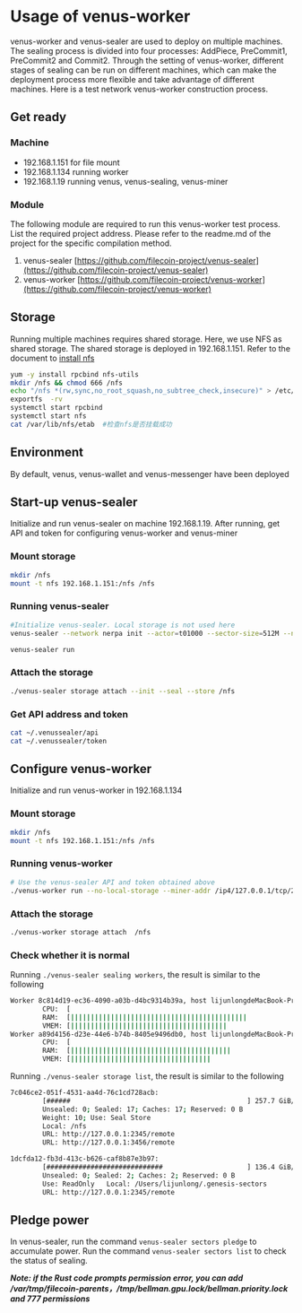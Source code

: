 # Usage of venus-worker

venus-worker and venus-sealer are used to deploy on multiple machines. The sealing process is divided into four processes: AddPiece, PreCommit1, PreCommit2 and Commit2. Through the setting of venus-worker, different stages of sealing can be run on different machines, which can make the deployment process more flexible and take advantage of different machines. Here is a test network venus-worker construction process.

## Get ready

### Machine
- 192.168.1.151 for file mount
- 192.168.1.134 running worker
- 192.168.1.19  running venus, venus-sealing, venus-miner

### Module
The following module are required to run this venus-worker test process. List the required project address. Please refer to the readme.md of the project for the specific compilation method.

1. venus-sealer [https://github.com/filecoin-project/venus-sealer](https://github.com/filecoin-project/venus-sealer)
2. venus-worker [https://github.com/filecoin-project/venus-worker](https://github.com/filecoin-project/venus-worker)

## Storage

Running multiple machines requires shared storage. Here, we use NFS as shared storage. The shared storage is deployed in 192.168.1.151. Refer to the document to [install nfs](https://docs.platform9.com/v5.0/openstack/tutorials-setup-nfs-server)

```sh
yum -y install rpcbind nfs-utils
mkdir /nfs && chmod 666 /nfs
echo "/nfs *(rw,sync,no_root_squash,no_subtree_check,insecure)" > /etc/exports
exportfs  -rv
systemctl start rpcbind
systemctl start nfs
cat /var/lib/nfs/etab  #检查nfs是否挂载成功
```


## Environment
By default, venus, venus-wallet and venus-messenger have been deployed

## Start-up venus-sealer

Initialize and run venus-sealer on machine 192.168.1.19. After running, get API and token for configuring venus-worker and venus-miner

### Mount storage

```sh
mkdir /nfs
mount -t nfs 192.168.1.151:/nfs /nfs
```

### Running venus-sealer
```sh
#Initialize venus-sealer. Local storage is not used here
venus-sealer --network nerpa init --actor=t01000 --sector-size=512M --no-local-storage --node-url {venus-api} --node-token {venus-token} --messager-url http://{venus-message api}/rpc/v0

venus-sealer run
```

### Attach the storage
```sh
./venus-sealer storage attach --init --seal --store /nfs
```

### Get API address and token

```sh
cat ~/.venussealer/api
cat ~/.venussealer/token
```

## Configure venus-worker

Initialize and run venus-worker in 192.168.1.134

### Mount storage

```sh
mkdir /nfs
mount -t nfs 192.168.1.151:/nfs /nfs
```

### Running venus-worker

```sh
# Use the venus-sealer API and token obtained above
./venus-worker run --no-local-storage --miner-addr /ip4/127.0.0.1/tcp/2345/http --miner-token eyJhbGciOiJIUzI1NiIsInR5cCI6IkpXVCJ9.eyJBbGxvdyI6WyJyZWFkIiwid3JpdGUiLCJzaWduIiwiYWRtaW4iXX0.gcqF6Pkm4bwGXzEx83NR7h8WPliEihJ3GyUKvhKryAQ
```

### Attach the storage
```sh
./venus-worker storage attach  /nfs
```

### Check whether it is normal

Running ```./venus-sealer sealing workers```, the result is similar to the following

```sh
Worker 8c814d19-ec36-4090-a03b-d4bc9314b39a, host lijunlongdeMacBook-Pro.local
        CPU:  [                                                                ] 0/12 core(s) in use
        RAM:  [||||||||||||||||||||||||||||||||||||||||||||                    ] 69% 11.13 GiB/16 GiB
        VMEM: [|||||||||||||||||||||||||||||||||||||||                         ] 61% 11.13 GiB/18 GiB
Worker a89d4156-d23e-44e6-b74b-8405e9496db0, host lijunlongdeMacBook-Pro.local
        CPU:  [                                                                ] 0/12 core(s) in use
        RAM:  [||||||||||||||||||||||||||||||||||||||||                        ] 63% 10.12 GiB/16 GiB
        VMEM: [|||||||||||||||||||||||||||||||||||                             ] 56% 10.12 GiB/18 GiB

```

Running `./venus-sealer storage list`, the result is similar to the following

```sh
7c046ce2-051f-4531-aa4d-76c1cd728acb:
        [######                                            ] 257.7 GiB/1.998 TiB 12%
        Unsealed: 0; Sealed: 17; Caches: 17; Reserved: 0 B
        Weight: 10; Use: Seal Store
        Local: /nfs
        URL: http://127.0.0.1:2345/remote
        URL: http://127.0.0.1:3456/remote

1dcfda12-fb3d-413c-b626-caf8b87e3b97:
        [#############################                     ] 136.4 GiB/233.5 GiB 58%
        Unsealed: 0; Sealed: 2; Caches: 2; Reserved: 0 B
        Use: ReadOnly   Local: /Users/lijunlong/.genesis-sectors
        URL: http://127.0.0.1:2345/remote

```

## Pledge power

In venus-sealer, run the command ```venus-sealer sectors pledge``` to accumulate power. Run the command ```venus-sealer sectors list``` to check the status of sealing.

***Note: if the Rust code prompts permission error, you can add /var/tmp/filecoin-parents，/tmp/bellman.gpu.lock/bellman.priority.lock and 777 permissions***
